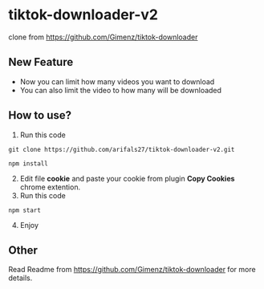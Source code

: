 # tiktok-downloader-v2
clone from https://github.com/Gimenz/tiktok-downloader

## New Feature
- Now you can limit how many videos you want to download
- You can also limit the video to how many will be downloaded

## How to use?
1. Run this code
```
git clone https://github.com/arifals27/tiktok-downloader-v2.git

npm install
```
2. Edit file **cookie** and paste your cookie from plugin **Copy Cookies** chrome extention.
3. Run this code
```
npm start
```
4. Enjoy

## Other
Read Readme from https://github.com/Gimenz/tiktok-downloader for more details.
